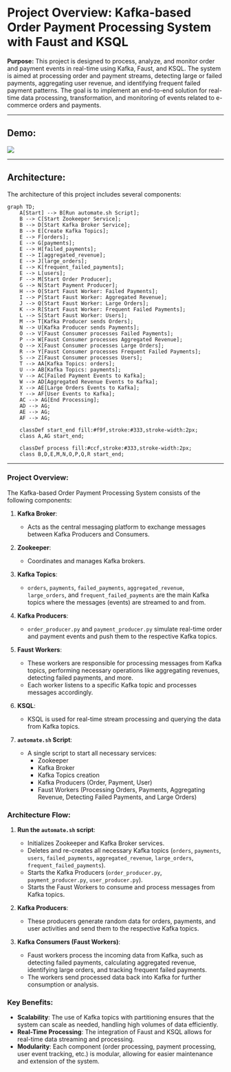 # Project Overview: Kafka-based Order Payment Processing System with Faust and KSQL

**Purpose:**
This project is designed to process, analyze, and monitor order and payment events in real-time using Kafka, Faust, and KSQL. The system is aimed at processing order and payment streams, detecting large or failed payments, aggregating user revenue, and identifying frequent failed payment patterns. The goal is to implement an end-to-end solution for real-time data processing, transformation, and monitoring of events related to e-commerce orders and payments.
***
## Demo:

<div>
    <a href="https://www.loom.com/share/a0a8702622f144aa8dfc33c6a67e83e4">
    </a>
    <a href="https://www.loom.com/share/a0a8702622f144aa8dfc33c6a67e83e4">
      <img style="max-width:300px;" src="https://cdn.loom.com/sessions/thumbnails/a0a8702622f144aa8dfc33c6a67e83e4-7cbfcc0dba51c3ab-full-play.gif">
    </a>
  </div>

***
## Architecture:
The architecture of this project includes several components:

```mermaid
graph TD;
    A[Start] --> B[Run automate.sh Script];
    B --> C[Start Zookeeper Service];
    B --> D[Start Kafka Broker Service];
    B --> E[Create Kafka Topics];
    E --> F[orders];
    E --> G[payments];
    E --> H[failed_payments];
    E --> I[aggregated_revenue];
    E --> J[large_orders];
    E --> K[frequent_failed_payments];
    E --> L[users]; 
    F --> M[Start Order Producer];
    G --> N[Start Payment Producer];
    H --> O[Start Faust Worker: Failed Payments];
    I --> P[Start Faust Worker: Aggregated Revenue];
    J --> Q[Start Faust Worker: Large Orders];
    K --> R[Start Faust Worker: Frequent Failed Payments];
    L --> S[Start Faust Worker: Users]; 
    M --> T[Kafka Producer sends Orders];
    N --> U[Kafka Producer sends Payments];
    O --> V[Faust Consumer processes Failed Payments];
    P --> W[Faust Consumer processes Aggregated Revenue];
    Q --> X[Faust Consumer processes Large Orders];
    R --> Y[Faust Consumer processes Frequent Failed Payments];
    S --> Z[Faust Consumer processes Users];  
    T --> AA[Kafka Topics: orders];
    U --> AB[Kafka Topics: payments];
    V --> AC[Failed Payment Events to Kafka];
    W --> AD[Aggregated Revenue Events to Kafka];
    X --> AE[Large Orders Events to Kafka];
    Y --> AF[User Events to Kafka];  
    AC --> AG[End Processing];
    AD --> AG;
    AE --> AG;
    AF --> AG;

    classDef start_end fill:#f9f,stroke:#333,stroke-width:2px;
    class A,AG start_end;
    
    classDef process fill:#ccf,stroke:#333,stroke-width:2px;
    class B,D,E,M,N,O,P,Q,R start_end;
```
***

### Project Overview:
The Kafka-based Order Payment Processing System consists of the following components:

1. **Kafka Broker**:
   - Acts as the central messaging platform to exchange messages between Kafka Producers and Consumers.
   
2. **Zookeeper**:
   - Coordinates and manages Kafka brokers.
   
3. **Kafka Topics**:
   - `orders`, `payments`, `failed_payments`, `aggregated_revenue`, `large_orders`, and `frequent_failed_payments` are the main Kafka topics where the messages (events) are streamed to and from.
   
4. **Kafka Producers**:
   - `order_producer.py` and `payment_producer.py` simulate real-time order and payment events and push them to the respective Kafka topics.
   
5. **Faust Workers**:
   - These workers are responsible for processing messages from Kafka topics, performing necessary operations like aggregating revenues, detecting failed payments, and more. 
   - Each worker listens to a specific Kafka topic and processes messages accordingly.
   
6. **KSQL**:
   - KSQL is used for real-time stream processing and querying the data from Kafka topics.
   
7. **`automate.sh` Script**:
   - A single script to start all necessary services:
     - Zookeeper
     - Kafka Broker
     - Kafka Topics creation
     - Kafka Producers (Order, Payment, User)
     - Faust Workers (Processing Orders, Payments, Aggregating Revenue, Detecting Failed Payments, and Large Orders)

### Architecture Flow:
1. **Run the `automate.sh` script**:
   - Initializes Zookeeper and Kafka Broker services.
   - Deletes and re-creates all necessary Kafka topics (`orders`, `payments`, `users`, `failed_payments`, `aggregated_revenue`, `large_orders`, `frequent_failed_payments`).
   - Starts the Kafka Producers (`order_producer.py`, `payment_producer.py`, `user_producer.py`).
   - Starts the Faust Workers to consume and process messages from Kafka topics.
   
2. **Kafka Producers**:
   - These producers generate random data for orders, payments, and user activities and send them to the respective Kafka topics.
   
3. **Kafka Consumers (Faust Workers)**:
   - Faust workers process the incoming data from Kafka, such as detecting failed payments, calculating aggregated revenue, identifying large orders, and tracking frequent failed payments.
   - The workers send processed data back into Kafka for further consumption or analysis.

### Key Benefits:
- **Scalability**: The use of Kafka topics with partitioning ensures that the system can scale as needed, handling high volumes of data efficiently.
- **Real-Time Processing**: The integration of Faust and KSQL allows for real-time data streaming and processing.
- **Modularity**: Each component (order processing, payment processing, user event tracking, etc.) is modular, allowing for easier maintenance and extension of the system.



